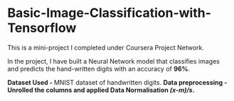 # Basic-Image-Classification-with-Tensorflow

This is a mini-project I completed under Coursera Project Network. 

In the project, I have built a Neural Network model that classifies images and predicts the hand-written digits with an accuracy of <b>96%</b>. 
  
<b>Dataset Used - </b> MNIST dataset of handwritten digits. 
<b>Data preprocessing<b> - Unrolled the columns and applied Data Normalisation <i>(x-m)/s</i>.
